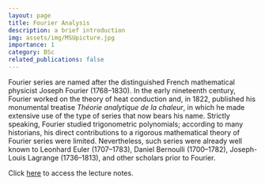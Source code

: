 ```yaml
---
layout: page
title: Fourier Analysis
description: a brief introduction
img: assets/img/MSUpicture.jpg
importance: 1
category: BSc
related_publications: false
---
```


Fourier series are named after the distinguished French mathematical physicist Joseph Fourier (1768–1830). In the early nineteenth century, Fourier worked on the theory of heat conduction and, in 1822, published his monumental treatise *Théorie analytique de la chaleur*, in which he made extensive use of the type of series that now bears his name. Strictly speaking, Fourier studied trigonometric polynomials; according to many historians, his direct contributions to a rigorous mathematical theory of Fourier series were limited. Nevertheless, such series were already well known to Leonhard Euler (1707–1783), Daniel Bernoulli (1700–1782), Joseph-Louis Lagrange (1736–1813), and other scholars prior to Fourier.

Click [here](https://galobelwang.github.io/file/FourierAnalysis.pdf) to access the lecture notes.
